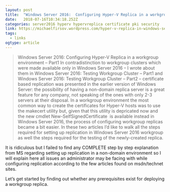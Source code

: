 ```yaml
---
layout: post 
title:  "Windows Server 2016:  Configuring Hyper-V Replica in a workgroup environment – Part1 | Michael Firsov" 
date:   2018-07-16T10:34:18.252Z 
categories: server2016 hyperv hypervreplica certificate pki security
link: https://michaelfirsov.wordpress.com/hyper-v-replica-in-windows-server-2016-configuring-certificate-based-authentication-part1/ 
tags:
  - links
ogtype: article 
---
```


> Windows Server 2016: Configuring Hyper-V Replica in a workgroup environment – Part1
In contradistinction to workgroup clusters which were made available only in Windows Server 2016 – I wrote about them in Windows Server 2016: Testing Workgroup Cluster – Part1 and Windows Server 2016: Testing Workgroup Cluster – Part2 – certificate based replication was presented in the earlier version of Windows Server: the possibility of having a non-domain replica server is a great feature for any company, not speaking of the ones with only 2-3 servers at their disposal.
In a workgroup environment the most common way to create the certificates for Hyper-V hosts was to use the makecert utility but, given that this utility is depricated now and the new cmdlet New-SelfSignedCertificate  is available instead in Windows Server 2016, the process of configuring workgroup replicas became a bit easier. In these two articles I’d like to walk all the steps required for setting up replication in Windows Server 2016 workgroup as well the steps required for the testing of the newly-created replica.

It is ridiculous but I failed to find any COMPLETE step by step explanation from MS regarding setting up replication in a non-domain environment so I will explain here all issues an administrator may be facing with while configuring replication according to the few articles found on msdn/technet sites.

Let’s get started by finding out whether any prerequisites exist for deploying a workgroup replica.